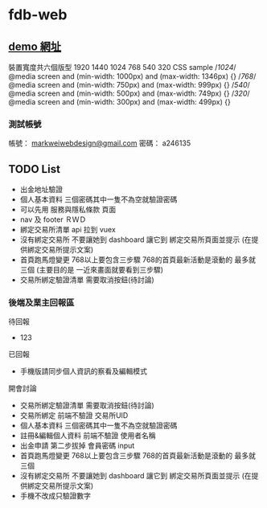 # fdb-web

## [demo 網址](https://livepower0815.github.io/fdb-web/dist/)

裝置寬度共六個版型 1920 1440 1024 768 540 320
CSS sample
/*1024*/
@media screen and (min-width: 1000px) and (max-width: 1346px) {}
/*768*/
@media screen and (min-width: 750px) and (max-width: 999px) {}
/*540*/
@media screen and (min-width: 500px) and (max-width: 749px) {}
/*320*/
@media screen and (min-width: 300px) and (max-width: 499px) {}

### 測試帳號
帳號： markweiwebdesign@gmail.com
密碼： a246135

## TODO List
- 出金地址驗證
- 個人基本資料 三個密碼其中一隻不為空就驗證密碼
- 可以先用 服務與隱私條款 頁面
- nav 及 footer ＲＷＤ
- 綁定交易所清單 api 拉到 vuex
- 沒有綁定交易所 不要讓她到 dashboard 讓它到 綁定交易所頁面並提示 (在提供綁定交易所提示文案)
- 首頁跑馬燈變更 768以上要包含三步驟 768的首頁最新活動是滾動的 最多就三個 (主要目的是 一近來畫面就要看到三步驟)
- 交易所綁定驗證清單 需要取消按鈕(待討論)
### 後端及業主回報區
待回報
- 123

已回報
- 手機版請同步個人資訊的察看及編輯模式

開會討論
- 交易所綁定驗證清單 需要取消按鈕(待討論)
- 交易所綁定 前端不驗證 交易所UID
- 個人基本資料 三個密碼其中一隻不為空就驗證密碼
- 註冊&編輯個人資料 前端不驗證 使用者名稱
- 出金申請 第二步拔掉 會員密碼 input
- 首頁跑馬燈變更 768以上要包含三步驟 768的首頁最新活動是滾動的 最多就三個
- 沒有綁定交易所 不要讓她到 dashboard 讓它到 綁定交易所頁面並提示 (在提供綁定交易所提示文案)
- 手機不改成只驗證數字
